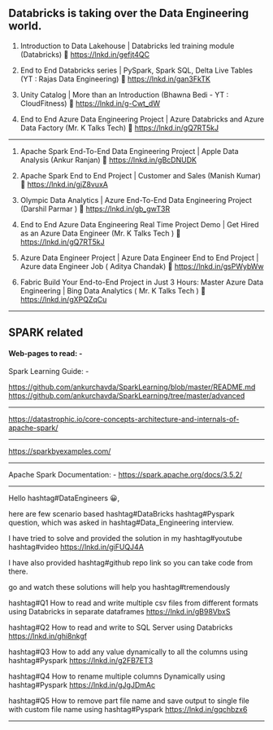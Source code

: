 ## Databricks is taking over the Data Engineering world. 
1. Introduction to Data Lakehouse | Databricks led training module
(Databricks)
🔗 https://lnkd.in/gefjt4QC

2. End to End Databricks series | PySpark, Spark SQL, Delta Live Tables
(YT : Rajas Data Engineering)
🔗 https://lnkd.in/gan3FkTK

3. Unity Catalog | More than an Introduction 
(Bhawna Bedi - YT : CloudFitness)
🔗 https://lnkd.in/g-Cwt_dW

4. End to End Azure Data Engineering Project | Azure Databricks and Azure Data Factory 
(Mr. K Talks Tech)
🔗 https://lnkd.in/gQ7RT5kJ
-----------------------------------------------------------
1. Apache Spark End-To-End Data Engineering Project | Apple Data Analysis
(Ankur Ranjan)
🔗 https://lnkd.in/gBcDNUDK

2. Apache Spark End to End Project | Customer and Sales 
(Manish Kumar)
🔗 https://lnkd.in/gjZ8vuxA

3. Olympic Data Analytics | Azure End-To-End Data Engineering Project (Darshil Parmar )
🔗 https://lnkd.in/gb_gwT3R

4. End to End Azure Data Engineering Real Time Project Demo | Get Hired as an Azure Data Engineer (Mr. K Talks Tech )
🔗 https://lnkd.in/gQ7RT5kJ

5. Azure Data Engineer Project | Azure Data Engineer End to End Project | Azure data Engineer Job ( Aditya Chandak)
🔗 https://lnkd.in/gsPWybWw

6. Fabric Build Your End-to-End Project in Just 3 Hours: Master Azure Data Engineering | Bing Data Analytics ( Mr. K Talks Tech )
🔗 https://lnkd.in/gXPQZqCu 
------------------------------------------------------------------------------------

## SPARK related
#### Web-pages to read: -
Spark Learning Guide: -

https://github.com/ankurchavda/SparkLearning/blob/master/README.md
https://github.com/ankurchavda/SparkLearning/tree/master/advanced

---------------------------------------------
https://datastrophic.io/core-concepts-architecture-and-internals-of-apache-spark/

----------------------------------------------
https://sparkbyexamples.com/

----------------------------------------------
Apache Spark Documentation: - 
https://spark.apache.org/docs/3.5.2/

----------------------------------------------

Hello hashtag#DataEngineers 😀,

here are few scenario based hashtag#DataBricks hashtag#Pyspark question, which was asked in hashtag#Data_Engineering interview.

I have tried to solve and provided the solution in my hashtag#youtube hashtag#video
https://lnkd.in/giFUQJ4A

I have also provided hashtag#github repo link so you can take code from there.

go and watch these solutions will help you hashtag#tremendously

hashtag#Q1 How to read and write multiple csv files from different formats using Databricks in separate dataframes
https://lnkd.in/gB98VbxS

hashtag#Q2 How to read and write to SQL Server using Databricks
https://lnkd.in/ghi8nkgf

hashtag#Q3 How to add any value dynamically to all the columns using hashtag#Pyspark 
https://lnkd.in/g2FB7ET3

hashtag#Q4 How to rename multiple columns Dynamically using hashtag#Pyspark
https://lnkd.in/gJgJDmAc

hashtag#Q5 How to remove part file name and save output to single file with custom file name using hashtag#Pyspark
https://lnkd.in/gqchbzx6

----------------------------------------------------------------
